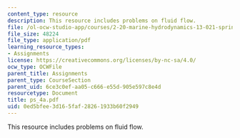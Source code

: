 ```yaml
---
content_type: resource
description: This resource includes problems on fluid flow.
file: /ol-ocw-studio-app/courses/2-20-marine-hydrodynamics-13-021-spring-2005/0ed5bfee3d165faf28261933b60f2949_ps_4a.pdf
file_size: 48224
file_type: application/pdf
learning_resource_types:
- Assignments
license: https://creativecommons.org/licenses/by-nc-sa/4.0/
ocw_type: OCWFile
parent_title: Assignments
parent_type: CourseSection
parent_uid: 6ce3c0ef-aa05-c666-e55d-905e597c8e4d
resourcetype: Document
title: ps_4a.pdf
uid: 0ed5bfee-3d16-5faf-2826-1933b60f2949
---
```

This resource includes problems on fluid flow.